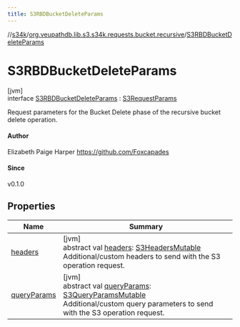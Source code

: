 ```yaml
---
title: S3RBDBucketDeleteParams
---
```

//[s34k](../../../index.html)/[org.veupathdb.lib.s3.s34k.requests.bucket.recursive](../index.html)/[S3RBDBucketDeleteParams](index.html)



# S3RBDBucketDeleteParams



[jvm]\
interface [S3RBDBucketDeleteParams](index.html) : [S3RequestParams](../../org.veupathdb.lib.s3.s34k.requests/-s3-request-params/index.html)

Request parameters for the Bucket Delete phase of the recursive bucket delete operation.



#### Author



Elizabeth Paige Harper https://github.com/Foxcapades



#### Since



v0.1.0



## Properties


| Name | Summary |
|---|---|
| [headers](../../org.veupathdb.lib.s3.s34k.requests/-s3-request-params/headers.html) | [jvm]<br>abstract val [headers](../../org.veupathdb.lib.s3.s34k.requests/-s3-request-params/headers.html): [S3HeadersMutable](../../org.veupathdb.lib.s3.s34k.fields.headers/-s3-headers-mutable/index.html)<br>Additional/custom headers to send with the S3 operation request. |
| [queryParams](../../org.veupathdb.lib.s3.s34k.requests/-s3-request-params/query-params.html) | [jvm]<br>abstract val [queryParams](../../org.veupathdb.lib.s3.s34k.requests/-s3-request-params/query-params.html): [S3QueryParamsMutable](../../org.veupathdb.lib.s3.s34k.fields.query_params/-s3-query-params-mutable/index.html)<br>Additional/custom query parameters to send with the S3 operation request. |


